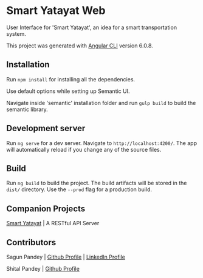 # Smart Yatayat Web

User Interface for 'Smart Yatayat', an idea for a smart transportation system.

This project was generated with [Angular CLI](https://github.com/angular/angular-cli) version 6.0.8.

## Installation

Run `npm install` for installing all the dependencies. 

Use default options while setting up Semantic UI.

Navigate inside 'semantic' installation folder and run `gulp build` to build the semantic library.


## Development server

Run `ng serve` for a dev server. Navigate to `http://localhost:4200/`. The app will automatically reload if you change any of the source files.

## Build

Run `ng build` to build the project. The build artifacts will be stored in the `dist/` directory. Use the `--prod` flag for a production build.


## Companion Projects

[Smart Yatayat](https://www.github.com/sagunpandey) | A RESTful API Server 


## Contributors

Sagun Pandey | [Github Profile](https://www.github.com/sagunpandey) | [LinkedIn Profile](https://www.linkedin.com/in/sagunpandey)

Shital Pandey | [Github Profile](https://github.com/Vayuv1)
